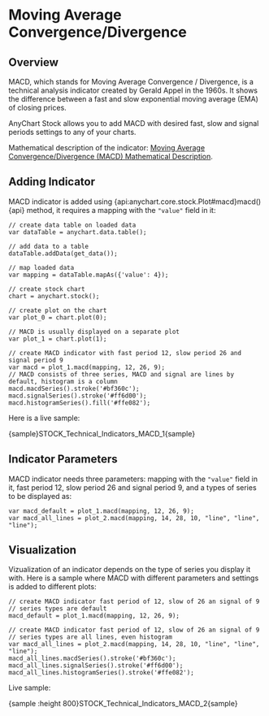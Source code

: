 # Moving Average Convergence/Divergence

## Overview

MACD, which stands for Moving Average Convergence / Divergence, is a technical analysis indicator created by Gerald Appel in the 1960s. It shows the difference between a fast and slow exponential moving average (EMA) of closing prices.

AnyChart Stock allows you to add MACD with desired fast, slow and signal periods settings to any of your charts.

Mathematical description of the indicator: [Moving Average Convergence/Divergence (MACD) Mathematical Description](Mathematical_Description).

## Adding Indicator

MACD indicator is added using {api:anychart.core.stock.Plot#macd}macd(){api} method, it requires a mapping with the `"value"` field in it:

```
// create data table on loaded data
var dataTable = anychart.data.table();

// add data to a table
dataTable.addData(get_data());

// map loaded data
var mapping = dataTable.mapAs({'value': 4});

// create stock chart
chart = anychart.stock();

// create plot on the chart
var plot_0 = chart.plot(0);

// MACD is usually displayed on a separate plot
var plot_1 = chart.plot(1);

// create MACD indicator with fast period 12, slow period 26 and signal period 9
var macd = plot_1.macd(mapping, 12, 26, 9);
// MACD consists of three series, MACD and signal are lines by default, histogram is a column
macd.macdSeries().stroke('#bf360c');
macd.signalSeries().stroke('#ff6d00');
macd.histogramSeries().fill('#ffe082');

```

Here is a live sample:

{sample}STOCK\_Technical\_Indicators\_MACD\_1{sample}

## Indicator Parameters

MACD indicator needs three parameters: mapping with the `"value"` field in it, fast period 12, slow period 26 and signal period 9, and a types of series to be displayed as:

```
var macd_default = plot_1.macd(mapping, 12, 26, 9);
var macd_all_lines = plot_2.macd(mapping, 14, 28, 10, "line", "line", "line");
```

## Visualization

Vizualization of an indicator depends on the type of series you display it with. Here is a sample where MACD with different parameters and settings is added to different plots:

```
// create MACD indicator fast period of 12, slow of 26 an signal of 9
// series types are default 
macd_default = plot_1.macd(mapping, 12, 26, 9);

// create MACD indicator fast period of 12, slow of 26 an signal of 9
// series types are all lines, even histogram
var macd_all_lines = plot_2.macd(mapping, 14, 28, 10, "line", "line", "line");
macd_all_lines.macdSeries().stroke('#bf360c');
macd_all_lines.signalSeries().stroke('#ff6d00');
macd_all_lines.histogramSeries().stroke('#ffe082');  
```

Live sample:

{sample :height 800}STOCK\_Technical\_Indicators\_MACD\_2{sample}